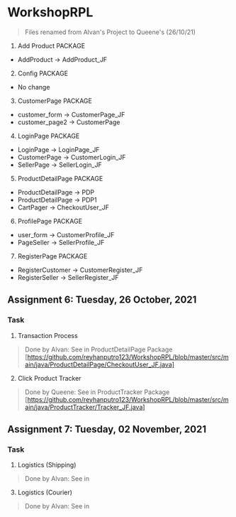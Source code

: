 # WorkshopRPL
> Files renamed from Alvan's Project to Queene's (26/10/21) 
1. Add Product PACKAGE
 - AddProduct -> AddProduct_JF
2. Config PACKAGE 
 - No change 
3. CustomerPage PACKAGE
 - customer_form -> CustomerPage_JF
 - customer_page2 -> CustomerPage
4. LoginPage PACKAGE
 - LoginPage -> LoginPage_JF
 - CustomerPage -> CustomerLogin_JF
 - SellerPage -> SellerLogin_JF
5. ProductDetailPage PACKAGE 
 - ProductDetailPage -> PDP
 - ProductDetailPage -> PDP1
 - CartPager -> CheckoutUser_JF
6. ProfilePage PACKAGE
 - user_form -> CustomerProfile_JF
 - PageSeller -> SellerProfile_JF
7. RegisterPage PACKAGE
 - RegisterCustomer -> CustomerRegister_JF
 - RegisterSeller -> SellerRegister_JF

## Assignment 6: Tuesday, 26 October, 2021 
### Task 
1. Transaction Process 
> Done by Alvan: See in ProductDetailPage Package [https://github.com/reyhanputro123/WorkshopRPL/blob/master/src/main/java/ProductDetailPage/CheckoutUser_JF.java]
2. Click Product Tracker
> Done by Queene: See in ProductTracker Package [https://github.com/reyhanputro123/WorkshopRPL/blob/master/src/main/java/ProductTracker/Tracker_JF.java]

## Assignment 7: Tuesday, 02 November, 2021 
### Task 
1. Logistics (Shipping) 
> Done by Alvan: See in 
3. Logistics (Courier) 
> Done by Alvan: See in 

